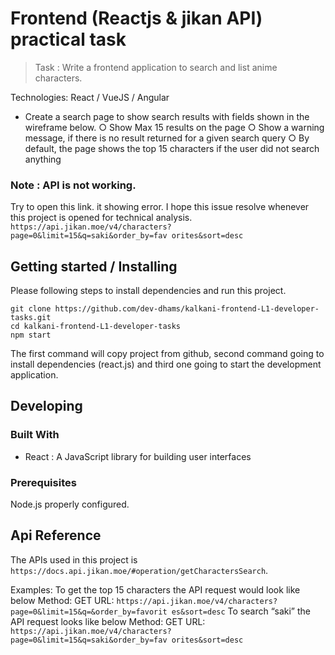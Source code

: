 

# Frontend (Reactjs & jikan API) practical task 
> Task : Write a frontend application to search and list anime characters.

Technologies: React / VueJS / Angular
* Create a search page to show search results with fields shown in the wireframe below.
○ Show Max 15 results on the page
○ Show a warning message, if there is no result returned for a given
search query
○ By default, the page shows the top 15 characters if the user did not
search anything

### Note : API is not working. 
Try to open this link. it showing error. I hope this issue resolve whenever this project is opened for technical analysis.
`https://api.jikan.moe/v4/characters?page=0&limit=15&q=saki&order_by=fav
orites&sort=desc`

## Getting started / Installing

Please following steps to install dependencies and run this project.

```shell
git clone https://github.com/dev-dhams/kalkani-frontend-L1-developer-tasks.git
cd kalkani-frontend-L1-developer-tasks 
npm start
```

The first command will copy project from github, second command going to install dependencies (react.js) and third one going to start the development application.

## Developing

### Built With
* React : A JavaScript library for building user interfaces


### Prerequisites
Node.js properly configured.

## Api Reference
The APIs used in this project is `https://docs.api.jikan.moe/#operation/getCharactersSearch`.

Examples:
To get the top 15 characters the API request would look like below
Method: GET
      URL: `https://api.jikan.moe/v4/characters?page=0&limit=15&q=&order_by=favorit
      es&sort=desc`
To search “saki” the API request looks like below
Method: GET
URL: `https://api.jikan.moe/v4/characters?page=0&limit=15&q=saki&order_by=fav
orites&sort=desc`